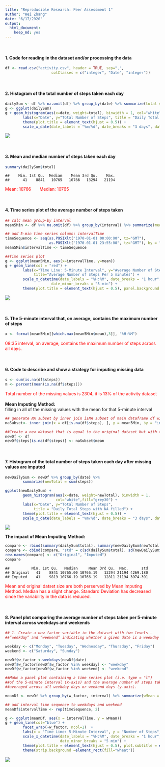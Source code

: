 ```yaml
---
title: "Reproducible Research: Peer Assessment 1"
author: "Wei Zhang"
date: "6/17/2020"
output: 
  html_document: 
    keep_md: yes
---
```



&nbsp;  

#### 1. Code for reading in the dataset and/or processing the data

```r
df <- read.csv("activity.csv", header = TRUE, sep=",", 
                     colClasses = c("integer", "Date", "integer"))
```

&nbsp;  

#### 2. Histogram of the total number of steps taken each day

```r
dailySum <- df %>% na.omit(df) %>% group_by(date) %>% summarize(total = sum(steps))
g <- ggplot(dailySum)         
g + geom_histogram(aes(x=date, weight=total), binwidth = 1, col="white",fill="grey30") +
        labs(x="Date", y="Total Number of Steps", title = "Daily Total Number of Steps") + 
        theme(plot.title = element_text(hjust = 0.5)) +
        scale_x_date(date_labels = "%m/%d", date_breaks = "3 days", date_minor_breaks = "1 day")
```

![](PA1_template_files/figure-html/unnamed-chunk-2-1.png)<!-- -->

&nbsp;  

#### 3. Mean and median number of steps taken each day

```r
summary(dailySum$total)
```

```
##    Min. 1st Qu.  Median    Mean 3rd Qu.    Max. 
##      41    8841   10765   10766   13294   21194
```
<span style="color: red;">Mean: 10766 &nbsp;&nbsp;&nbsp;&nbsp;&nbsp;
Median: 10765</span>

&nbsp; 

#### 4. Time series plot of the average number of steps taken

```r
## calc mean group-by interval
mean5Min <- df %>% na.omit(df) %>% group_by(interval) %>% summarize(mean = mean(steps))

## add 5-min time series column: intervalTime
timeSequence <- seq(as.POSIXlt("1970-01-01 00:00:00", tz="GMT"), 
                    as.POSIXlt("1970-01-01 23:55:00", tz="GMT"), by = "5 min")
mean5Min$intervalTime <- timeSequence

##Time series plot
g <- ggplot(mean5Min, aes(x=intervalTime, y=mean)) 
g + geom_line(col = "red") +
        labs(x="Time Line: 5-Minute Interval", y="Average Number of Steps", 
             title="Average Number of Steps Per 5 minutes") +
        scale_x_datetime(date_labels = "%H:%M", date_breaks = "1 hour", 
                     date_minor_breaks = "5 min") +
        theme(plot.title = element_text(hjust = 0.5), panel.background = element_rect(fill = "grey"))
```

![](PA1_template_files/figure-html/unnamed-chunk-4-1.png)<!-- -->

&nbsp; 

#### 5. The 5-minute interval that, on average, contains the maximum number of steps

```r
x <- format(mean5Min[[which.max(mean5Min$mean),3]], "%H:%M")
```
<span style="color: red;">08:35 interval, on average, contains the maximum number of steps across all days.</span>

&nbsp;  

#### 6. Code to describe and show a strategy for imputing missing data

```r
s <- sum(is.na(df$steps))
m <- percent(mean(is.na(df$steps)))
```
<span style="color: red;">Total number of the missing values is 2304, it is 13% of the activity dataset</span>    
&nbsp;  
**Mean Imputing Method:**        
filling in all of the missing values with the mean for that 5-minute interval

```r
## generate NA subset by inner join isNA subset of main dataframe df with mean5Min dataframe
naSubset<- inner_join(x = df[is.na(df$steps), ], y = mean5Min, by = "interval")

##Create a new dataset that is equal to the original dataset but with the missing data filled in.
newDf <- df
newDf$steps[is.na(df$steps)] <- naSubset$mean
```

&nbsp; 

#### 7. Histogram of the total number of steps taken each day after missing values are imputed

```r
newDailySum <- newDf %>% group_by(date) %>% 
        summarize(newTotal = sum(steps))

ggplot(newDailySum) + 
        geom_histogram(aes(x=date, weight=newTotal), binwidth = 1,
                       col="white",fill="grey30") +
        labs(x="Date", y="Total Number of Steps", 
             title = "Daily Total Steps with NA filled") + 
        theme(plot.title = element_text(hjust = 0.5)) +
        scale_x_date(date_labels = "%m/%d", date_breaks = "3 days", date_minor_breaks = "1 day")
```

![](PA1_template_files/figure-html/unnamed-chunk-8-1.png)<!-- -->

**The impact of Mean Imputing Method:**  

```r
compare <- rbind(summary(dailySum$total), summary(newDailySum$newTotal))
compare <- cbind(compare, "std" = c(sd(dailySum$total), sd(newDailySum$newTotal)))
row.names(compare) <- c("Original", "Imputed")
compare
```

```
##          Min. 1st Qu.   Median     Mean 3rd Qu.  Max.      std
## Original   41    8841 10765.00 10766.19   13294 21194 4269.180
## Imputed    41    9819 10766.19 10766.19   12811 21194 3974.391
```
<span style="color: red;">Mean and original datset size are both perserved by Mean Imputing Method. Median has a slight change.  Standard Deviation has decreased since the variability in the data is reduced.

&nbsp;  

#### 8. Panel plot comparing the average number of steps taken per 5-minute interval across weekdays and weekends


```r
## 1. Create a new factor variable in the dataset with two levels – 
##“weekday” and “weekend” indicating whether a given date is a weekday or weekend day.

weekday <- c("Monday", "Tuesday", "Wednesday", "Thursday", "Friday")
weekend <- c("Saturday", "Sunday")

newDf$w_factor <-weekdays(newDf$date)
newDf$w_factor[newDf$w_factor %in% weekday] <- "weekday"
newDf$w_factor[newDf$w_factor %in% weekend] <- "weekend"

##Make a panel plot containing a time series plot (i.e. type = "l") 
##of the 5-minute interval (x-axis) and the average number of steps taken, 
##averaged across all weekday days or weekend days (y-axis). 

meanDf <- newDf %>% group_by(w_factor, interval) %>% summarize(wMean = mean(steps))

## add interval time sequence to weekdays and weekend
meanDf$intervalTime <- rep(timeSequence, 2)

g <- ggplot(meanDf, aes(x = intervalTime, y = wMean)) 
g + geom_line(col="blue") +
        facet_wrap(~w_factor, ncol=1)  +
        labs(x = "Time Line: 5-Minute Interval", y = "Number of Steps", title = "Average Number of Steps Per 5 Minutes", subtitle = "Weekday and Weekend Comparison") +
        scale_x_datetime(date_labels = "%H:%M", date_breaks = "1 hour", 
                         date_minor_breaks = "5 min") +
        theme(plot.title = element_text(hjust = 0.5), plot.subtitle = element_text(hjust = 0.5)) +
        theme(strip.background =element_rect(fill="wheat"))
```

![](PA1_template_files/figure-html/unnamed-chunk-10-1.png)<!-- -->
